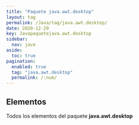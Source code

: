 ```yaml
---
title: "Paquete java.awt.desktop"
layout: tag
permalink: /Java/tag/java.awt.desktop/
date: 2020-12-29
key: Javapaquetejava.awt.desktop
sidebar: 
  nav: java
aside: 
  toc: true
pagination: 
  enabled: true
  tag: "java.awt.desktop"
  permalink: /:num/
---
```


<h2>Elementos</h2>
Todos los elementos del paquete <strong>java.awt.desktop</strong>

